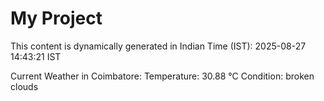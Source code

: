 # My Project

This content is dynamically generated in Indian Time (IST): 2025-08-27 14:43:21 IST


Current Weather in Coimbatore:
Temperature: 30.88 °C
Condition: broken clouds
